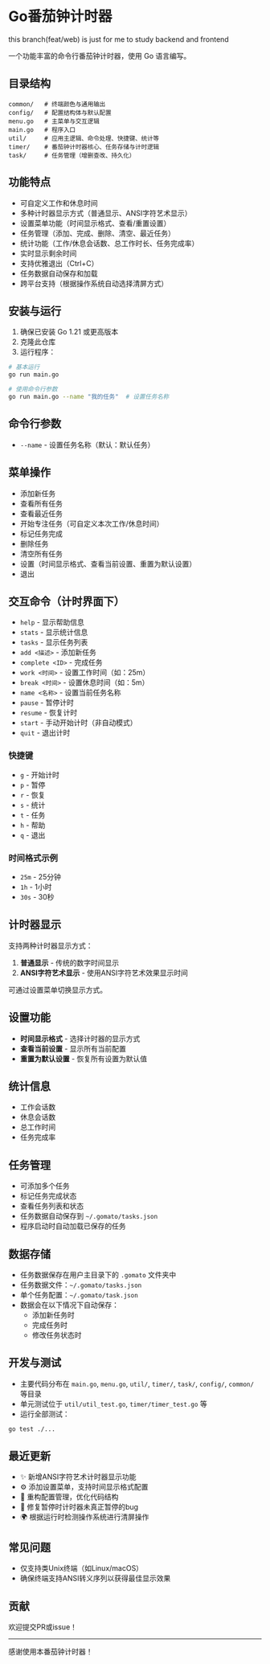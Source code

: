 # Go番茄钟计时器
this branch(feat/web) is just for me to study backend and frontend

一个功能丰富的命令行番茄钟计时器，使用 Go 语言编写。

## 目录结构

```
common/   # 终端颜色与通用输出
config/   # 配置结构体与默认配置
menu.go   # 主菜单与交互逻辑
main.go   # 程序入口
util/     # 应用主逻辑、命令处理、快捷键、统计等
timer/    # 番茄钟计时器核心、任务存储与计时逻辑
task/     # 任务管理（增删查改、持久化）
```

## 功能特点

- 可自定义工作和休息时间
- 多种计时器显示方式（普通显示、ANSI字符艺术显示）
- 设置菜单功能（时间显示格式、查看/重置设置）
- 任务管理（添加、完成、删除、清空、最近任务）
- 统计功能（工作/休息会话数、总工作时长、任务完成率）
- 实时显示剩余时间
- 支持优雅退出（Ctrl+C）
- 任务数据自动保存和加载
- 跨平台支持（根据操作系统自动选择清屏方式）

## 安装与运行

1. 确保已安装 Go 1.21 或更高版本
2. 克隆此仓库
3. 运行程序：

```bash
# 基本运行
go run main.go

# 使用命令行参数
go run main.go --name "我的任务"  # 设置任务名称
```

## 命令行参数

- `--name` - 设置任务名称（默认：默认任务）

## 菜单操作

- 添加新任务
- 查看所有任务
- 查看最近任务
- 开始专注任务（可自定义本次工作/休息时间）
- 标记任务完成
- 删除任务
- 清空所有任务
- 设置（时间显示格式、查看当前设置、重置为默认设置）
- 退出

## 交互命令（计时界面下）

- `help`      - 显示帮助信息
- `stats`     - 显示统计信息
- `tasks`     - 显示任务列表
- `add <描述>` - 添加新任务
- `complete <ID>` - 完成任务
- `work <时间>`   - 设置工作时间（如：25m）
- `break <时间>`  - 设置休息时间（如：5m）
- `name <名称>`   - 设置当前任务名称
- `pause`     - 暂停计时
- `resume`    - 恢复计时
- `start`     - 手动开始计时（非自动模式）
- `quit`      - 退出计时

### 快捷键

- `g` - 开始计时
- `p` - 暂停
- `r` - 恢复
- `s` - 统计
- `t` - 任务
- `h` - 帮助
- `q` - 退出

### 时间格式示例

- `25m` - 25分钟
- `1h`  - 1小时
- `30s` - 30秒

## 计时器显示

支持两种计时器显示方式：

1. **普通显示** - 传统的数字时间显示
2. **ANSI字符艺术显示** - 使用ANSI字符艺术效果显示时间

可通过设置菜单切换显示方式。

## 设置功能

- **时间显示格式** - 选择计时器的显示方式
- **查看当前设置** - 显示所有当前配置
- **重置为默认设置** - 恢复所有设置为默认值

## 统计信息

- 工作会话数
- 休息会话数
- 总工作时间
- 任务完成率

## 任务管理

- 可添加多个任务
- 标记任务完成状态
- 查看任务列表和状态
- 任务数据自动保存到 `~/.gomato/tasks.json`
- 程序启动时自动加载已保存的任务

## 数据存储

- 任务数据保存在用户主目录下的 `.gomato` 文件夹中
- 任务数据文件：`~/.gomato/tasks.json`
- 单个任务配置：`~/.gomato/task.json`
- 数据会在以下情况下自动保存：
  - 添加新任务时
  - 完成任务时
  - 修改任务状态时

## 开发与测试

- 主要代码分布在 `main.go`, `menu.go`, `util/`, `timer/`, `task/`, `config/`, `common/` 等目录
- 单元测试位于 `util/util_test.go`, `timer/timer_test.go` 等
- 运行全部测试：

```bash
go test ./...
```

## 最近更新

- ✨ 新增ANSI字符艺术计时器显示功能
- ⚙️ 添加设置菜单，支持时间显示格式配置
- 🔧 重构配置管理，优化代码结构
- 🐛 修复暂停时计时器未真正暂停的bug
- 🌍 根据运行时检测操作系统进行清屏操作

## 常见问题

- 仅支持类Unix终端（如Linux/macOS）
- 确保终端支持ANSI转义序列以获得最佳显示效果

## 贡献

欢迎提交PR或issue！

---

感谢使用本番茄钟计时器！ 
